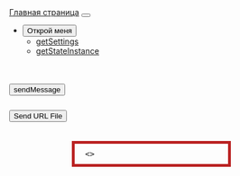 <!DOCTYPE html>
<html lang="ru">
  <head>
    <meta charset="UTF-8" />
    <meta name="viewport" content="width=device-width, initial-scale=1.0" />
    <title>Отправка сообщения через Green API</title>
    <link
      href="https://cdn.jsdelivr.net/npm/bootstrap@5.3.3/dist/css/bootstrap.min.css"
      rel="stylesheet"
      integrity="sha384-QWTKZyjpPEjISv5WaRU9OFeRpok6YctnYmDr5pNlyT2bRjXh0JMhjY6hW+ALEwIH"
      crossorigin="anonymous"
    />
    <script
      src="https://cdn.jsdelivr.net/npm/bootstrap@5.3.3/dist/js/bootstrap.bundle.min.js"
      integrity="sha384-YvpcrYf0tY3lHB60NNkmXc5s9fDVZLESaAA55NDzOxhy9GkcIdslK1eN7N6jIeHz"
      crossorigin="anonymous"
    ></script>
    <style>
      pre {
        display: block;
        margin: 0 auto;
        width: 50%;
        border: 5px solid #ba2121;
        padding: 10px;
      }
      body {
        text-align: left;
        margin-left: 5%;
      }
      .content {
        text-align: left;
        margin-top: 10%;
      }
      .content3 {
        text-align: left;
        margin-top: 5%;
      }
    </style>
  </head>
  <body>
    <nav class="navbar navbar-expand-lg navbar-dark bg-dark">
      <div class="container-fluid">
        <a class="navbar-brand" href="http://127.0.0.1:5500/GreenApi.html"
          >Главная страница</a
        >
        <button
          class="navbar-toggler"
          type="button"
          data-bs-toggle="collapse"
          data-bs-target="#navbarNavDarkDropdown"
          aria-controls="navbarNavDarkDropdown"
          aria-expanded="false"
          aria-label="Toggle navigation"
        >
          <span class="navbar-toggler-icon"></span>
        </button>
        <div class="collapse navbar-collapse" id="navbarNavDarkDropdown">
          <ul class="navbar-nav">
            <li class="nav-item dropdown">
              <button
                class="btn btn-dark dropdown-toggle"
                data-bs-toggle="dropdown"
                aria-expanded="false"
              >
                Открой меня
              </button>
              <ul class="dropdown-menu dropdown-menu-dark">
                <li>
                  <a
                    class="dropdown-item"
                    href="https://1103.api.green-api.com/waInstance1103101910/getSettings/543574faf1c34c698deff269a4616c80f4dd38e3a5a942b2b2"
                    >getSettings</a
                  >
                </li>
                <li>
                  <a
                    class="dropdown-item"
                    href="https://1103.api.green-api.com/waInstance1103101910/getStateInstance/543574faf1c34c698deff269a4616c80f4dd38e3a5a942b2b2"
                    >getStateInstance</a
                  >
                </li>
              </ul>
            </li>
          </ul>
        </div>
      </div>
    </nav>
    <div class="content">
      <button id="sendMessageButton">sendMessage</button>
      <script>
        document
          .getElementById("sendMessageButton")
          .addEventListener("click", function () {
            const url =
              "https://1103.api.green-api.com/waInstance1103101910/sendMessage/543574faf1c34c698deff269a4616c80f4dd38e3a5a942b2b2";
            const payload = { chatId: "89786743599@c.us", message: "dsadsa" };
            fetch(url, {
              method: "POST",
              headers: { "Content-Type": "application/json" },
              body: JSON.stringify(payload),
            })
              .then((response) => response.json())
              .then((data) => {
                document.getElementById("responseOutput").textContent =
                  JSON.stringify(data, null, 2);
              })
              .catch((error) => {
                document.getElementById("responseOutput").textContent =
                  "Ошибка: " + error;
              });
          });
      </script>
    </div>
    <div class="content3">
      <button id="sendURLfile">Send URL File</button>
      <script>
        document
          .getElementById("sendURLfile")
          .addEventListener("click", function () {
            const url =
              "https://1103.api.green-api.com/waInstance1103101910/sendFileByUrl/543574faf1c34c698deff269a4616c80f4dd38e3a5a942b2b2";
            const payload = {
              chatId: "89786743599@c.us",
              urlFile:
                "https://avatars.mds.yandex.net/get-entity_search/1870652/850969426/S600xU_2x",
              fileName: "test.jpg",
            };
            fetch(url, {
              method: "POST",
              headers: { "Content-Type": "application/json" },
              body: JSON.stringify(payload),
            })
              .then((response) => response.json())
              .then((data) => {
                document.getElementById("responseOutput").textContent =
                  JSON.stringify(data, null, 2);
              })
              .catch((error) => {
                document.getElementById("responseOutput").textContent =
                  "Ошибка: " + error;
              });
          });
      </script>
    </div>
    <br /><br />
    <pre id="responseOutput"> &lt;&gt;</pre>
  </body>
</html>
